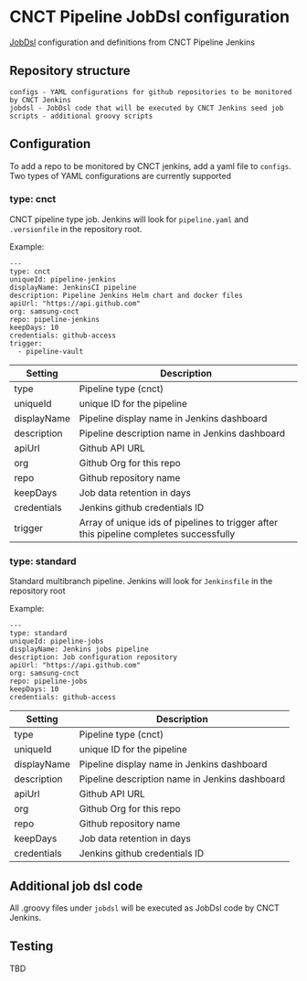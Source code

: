 # CNCT Pipeline JobDsl configuration

[JobDsl](https://github.com/jenkinsci/job-dsl-plugin) configuration and definitions from CNCT Pipeline Jenkins

## Repository structure

```
configs - YAML configurations for github repositories to be monitored by CNCT Jenkins
jobdsl - JobDsl code that will be executed by CNCT Jenkins seed job
scripts - additional groovy scripts
```

## Configuration

To add a repo to be monitored by CNCT jenkins, add a yaml file to `configs`. Two types of YAML configurations are currently supported

### type: cnct

CNCT pipeline type job. Jenkins will look for `pipeline.yaml` and `.versionfile` in the repository root. 

Example:

```
---
type: cnct
uniqueId: pipeline-jenkins
displayName: JenkinsCI pipeline
description: Pipeline Jenkins Helm chart and docker files
apiUrl: "https://api.github.com"
org: samsung-cnct
repo: pipeline-jenkins
keepDays: 10
credentials: github-access
trigger:
  - pipeline-vault
```

Setting | Description
--- | ---
type | Pipeline type (cnct)
uniqueId | unique ID for the pipeline
displayName | Pipeline display name in Jenkins dashboard
description | Pipeline description name in Jenkins dashboard
apiUrl | Github API URL
org | Github Org for this repo
repo | Github repository name
keepDays | Job data retention in days
credentials | Jenkins github credentials ID
trigger | Array of unique ids of pipelines to trigger after this pipeline completes successfully

### type: standard

Standard multibranch pipeline. Jenkins will look for `Jenkinsfile` in the repository root

Example:

```
---
type: standard
uniqueId: pipeline-jobs
displayName: Jenkins jobs pipeline
description: Job configuration repository
apiUrl: "https://api.github.com"
org: samsung-cnct
repo: pipeline-jobs
keepDays: 10
credentials: github-access
```

Setting | Description
--- | ---
type | Pipeline type (cnct)
uniqueId | unique ID for the pipeline
displayName | Pipeline display name in Jenkins dashboard
description | Pipeline description name in Jenkins dashboard
apiUrl | Github API URL
org | Github Org for this repo
repo | Github repository name
keepDays | Job data retention in days
credentials | Jenkins github credentials ID

## Additional job dsl code

All .groovy files under `jobdsl` will be executed as JobDsl code by CNCT Jenkins.

## Testing

TBD
